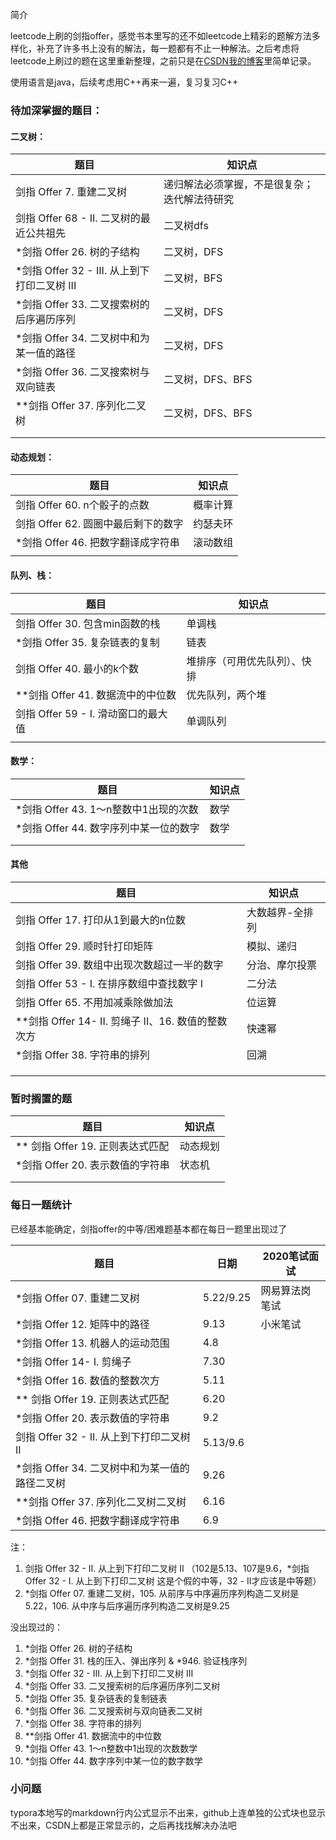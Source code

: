 简介

leetcode上刷的剑指offer，感觉书本里写的还不如leetcode上精彩的题解方法多样化，补充了许多书上没有的解法，每一题都有不止一种解法。之后考虑将leetcode上刷过的题在这里重新整理，之前只是在[CSDN我的博客](https://blog.csdn.net/XunCiy)里简单记录。

使用语言是java，后续考虑用C++再来一遍，复习复习C++

### 待加深掌握的题目：

#### 二叉树：

| 题目                                         | 知识点                                       |
| -------------------------------------------- | -------------------------------------------- |
| 剑指 Offer 7. 重建二叉树                     | 递归解法必须掌握，不是很复杂；迭代解法待研究 |
| 剑指 Offer 68 - II. 二叉树的最近公共祖先     | 二叉树dfs                                    |
| *剑指 Offer 26. 树的子结构                   | 二叉树，DFS                                  |
| *剑指 Offer 32 - III. 从上到下打印二叉树 III | 二叉树，BFS                                  |
| *剑指 Offer 33. 二叉搜索树的后序遍历序列     | 二叉树，DFS                                  |
| *剑指 Offer 34. 二叉树中和为某一值的路径     | 二叉树，DFS                                  |
| *剑指 Offer 36. 二叉搜索树与双向链表         | 二叉树，DFS、BFS                             |
| **剑指 Offer 37. 序列化二叉树                | 二叉树，DFS、BFS                             |
|                                              |                                              |
|                                              |                                              |

#### 动态规划：

| 题目                                | 知识点   |
| ----------------------------------- | -------- |
| 剑指 Offer 60. n个骰子的点数        | 概率计算 |
| 剑指 Offer 62. 圆圈中最后剩下的数字 | 约瑟夫环 |
| *剑指 Offer 46. 把数字翻译成字符串  | 滚动数组 |
|                                     |          |

#### 队列、栈：

| 题目                                | 知识点                       |
| ----------------------------------- | ---------------------------- |
| 剑指 Offer 30. 包含min函数的栈      | 单调栈                       |
| *剑指 Offer 35. 复杂链表的复制      | 链表                         |
| 剑指 Offer 40. 最小的k个数          | 堆排序（可用优先队列）、快排 |
| **剑指 Offer 41. 数据流中的中位数   | 优先队列，两个堆             |
| 剑指 Offer 59 - I. 滑动窗口的最大值 | 单调队列                     |
|                                     |                              |

#### 数学：

| 题目                                   | 知识点 |
| -------------------------------------- | ------ |
| *剑指 Offer 43. 1～n整数中1出现的次数  | 数学   |
| *剑指 Offer 44. 数字序列中某一位的数字 | 数学   |
|                                        |        |
|                                        |        |

#### 其他

| 题目                                               | 知识点          |
| -------------------------------------------------- | --------------- |
| 剑指 Offer 17. 打印从1到最大的n位数                | 大数越界-全排列 |
| 剑指 Offer 29. 顺时针打印矩阵                      | 模拟、递归      |
| 剑指 Offer 39. 数组中出现次数超过一半的数字        | 分治、摩尔投票  |
| 剑指 Offer 53 - I. 在排序数组中查找数字 I          | 二分法          |
| 剑指 Offer 65. 不用加减乘除做加法                  | 位运算          |
| **剑指 Offer 14- II. 剪绳子 II、16. 数值的整数次方 | 快速幂          |
| *剑指 Offer 38. 字符串的排列                       | 回溯            |
|                                                    |                 |
|                                                    |                 |
|                                                    |                 |



### 暂时搁置的题

| 题目                             | 知识点   |
| -------------------------------- | -------- |
| ** 剑指 Offer 19. 正则表达式匹配 | 动态规划 |
| *剑指 Offer 20. 表示数值的字符串 | 状态机   |
|                                  |          |
|                                  |          |



### 每日一题统计

已经基本能确定，剑指offer的中等/困难题基本都在每日一题里出现过了

| 题目                                           | 日期      | 2020笔试面试   |
| ---------------------------------------------- | --------- | -------------- |
| *剑指 Offer 07. 重建二叉树                     | 5.22/9.25 | 网易算法岗笔试 |
| *剑指 Offer 12. 矩阵中的路径                   | 9.13      | 小米笔试       |
| *剑指 Offer 13. 机器人的运动范围               | 4.8       |                |
| *剑指 Offer 14- I. 剪绳子                      | 7.30      |                |
| *剑指 Offer 16. 数值的整数次方                 | 5.11      |                |
| ** 剑指 Offer 19. 正则表达式匹配               | 6.20      |                |
| *剑指 Offer 20. 表示数值的字符串               | 9.2       |                |
| 剑指 Offer 32 - II. 从上到下打印二叉树 II      | 5.13/9.6  |                |
| *剑指 Offer 34. 二叉树中和为某一值的路径二叉树 | 9.26      |                |
| **剑指 Offer 37. 序列化二叉树二叉树            | 6.16      |                |
| *剑指 Offer 46. 把数字翻译成字符串             | 6.9       |                |

注：

1. 剑指 Offer 32 - II. 从上到下打印二叉树 II （102是5.13、107是9.6，*剑指 Offer 32 - I. 从上到下打印二叉树 这是个假的中等，32 - II才应该是中等题）
2. *剑指 Offer 07. 重建二叉树，105. 从前序与中序遍历序列构造二叉树是5.22，106. 从中序与后序遍历序列构造二叉树是9.25



没出现过的：

1. *剑指 Offer 26. 树的子结构
2. *剑指 Offer 31. 栈的压入、弹出序列 & *946. 验证栈序列
3. *剑指 Offer 32 - III. 从上到下打印二叉树 III
4. *剑指 Offer 33. 二叉搜索树的后序遍历序列二叉树
6. *剑指 Offer 35. 复杂链表的复制链表
7. *剑指 Offer 36. 二叉搜索树与双向链表二叉树
9. *剑指 Offer 38. 字符串的排列
9. **剑指 Offer 41. 数据流中的中位数
10. *剑指 Offer 43. 1～n整数中1出现的次数数学
11. *剑指 Offer 44. 数字序列中某一位的数字数学



### 小问题

typora本地写的markdown行内公式显示不出来，github上连单独的公式块也显示不出来，CSDN上都是正常显示的，之后再找找解决办法吧